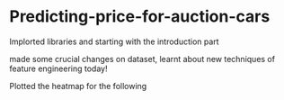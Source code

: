 # Predicting-price-for-auction-cars

Implorted libraries and starting with the introduction part

made some crucial changes on dataset, learnt about new techniques of feature engineering today!

Plotted the heatmap for the following

